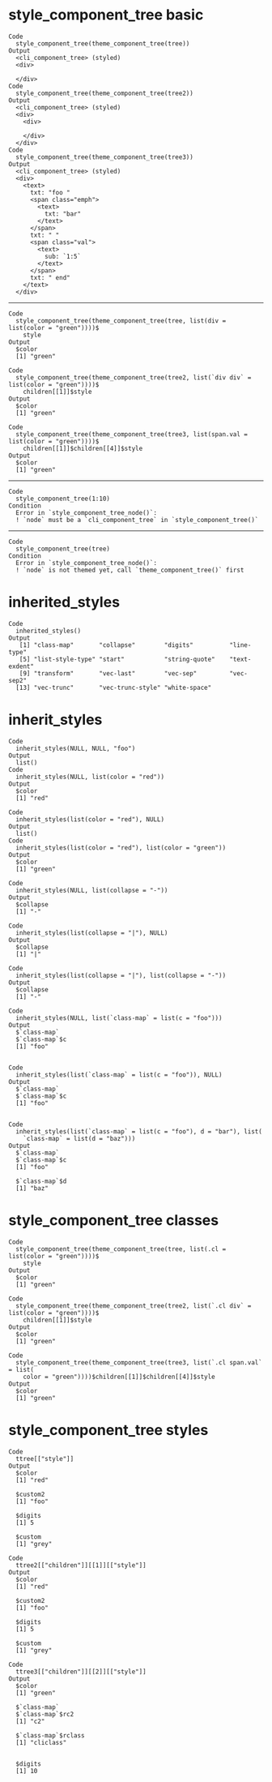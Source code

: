 # style_component_tree basic

    Code
      style_component_tree(theme_component_tree(tree))
    Output
      <cli_component_tree> (styled)
      <div>
        
      </div>
    Code
      style_component_tree(theme_component_tree(tree2))
    Output
      <cli_component_tree> (styled)
      <div>
        <div>
          
        </div>
      </div>
    Code
      style_component_tree(theme_component_tree(tree3))
    Output
      <cli_component_tree> (styled)
      <div>
        <text>
          txt: "foo "
          <span class="emph">
            <text>
              txt: "bar"
            </text>
          </span>
          txt: " "
          <span class="val">
            <text>
              sub: `1:5`
            </text>
          </span>
          txt: " end"
        </text>
      </div>

---

    Code
      style_component_tree(theme_component_tree(tree, list(div = list(color = "green"))))$
        style
    Output
      $color
      [1] "green"
      
    Code
      style_component_tree(theme_component_tree(tree2, list(`div div` = list(color = "green"))))$
        children[[1]]$style
    Output
      $color
      [1] "green"
      
    Code
      style_component_tree(theme_component_tree(tree3, list(span.val = list(color = "green"))))$
        children[[1]]$children[[4]]$style
    Output
      $color
      [1] "green"
      

---

    Code
      style_component_tree(1:10)
    Condition
      Error in `style_component_tree_node()`:
      ! `node` must be a `cli_component_tree` in `style_component_tree()`

---

    Code
      style_component_tree(tree)
    Condition
      Error in `style_component_tree_node()`:
      ! `node` is not themed yet, call `theme_component_tree()` first

# inherited_styles

    Code
      inherited_styles()
    Output
       [1] "class-map"       "collapse"        "digits"          "line-type"      
       [5] "list-style-type" "start"           "string-quote"    "text-exdent"    
       [9] "transform"       "vec-last"        "vec-sep"         "vec-sep2"       
      [13] "vec-trunc"       "vec-trunc-style" "white-space"    

# inherit_styles

    Code
      inherit_styles(NULL, NULL, "foo")
    Output
      list()
    Code
      inherit_styles(NULL, list(color = "red"))
    Output
      $color
      [1] "red"
      
    Code
      inherit_styles(list(color = "red"), NULL)
    Output
      list()
    Code
      inherit_styles(list(color = "red"), list(color = "green"))
    Output
      $color
      [1] "green"
      
    Code
      inherit_styles(NULL, list(collapse = "-"))
    Output
      $collapse
      [1] "-"
      
    Code
      inherit_styles(list(collapse = "|"), NULL)
    Output
      $collapse
      [1] "|"
      
    Code
      inherit_styles(list(collapse = "|"), list(collapse = "-"))
    Output
      $collapse
      [1] "-"
      
    Code
      inherit_styles(NULL, list(`class-map` = list(c = "foo")))
    Output
      $`class-map`
      $`class-map`$c
      [1] "foo"
      
      
    Code
      inherit_styles(list(`class-map` = list(c = "foo")), NULL)
    Output
      $`class-map`
      $`class-map`$c
      [1] "foo"
      
      
    Code
      inherit_styles(list(`class-map` = list(c = "foo"), d = "bar"), list(
        `class-map` = list(d = "baz")))
    Output
      $`class-map`
      $`class-map`$c
      [1] "foo"
      
      $`class-map`$d
      [1] "baz"
      
      

# style_component_tree classes

    Code
      style_component_tree(theme_component_tree(tree, list(.cl = list(color = "green"))))$
        style
    Output
      $color
      [1] "green"
      
    Code
      style_component_tree(theme_component_tree(tree2, list(`.cl div` = list(color = "green"))))$
        children[[1]]$style
    Output
      $color
      [1] "green"
      
    Code
      style_component_tree(theme_component_tree(tree3, list(`.cl span.val` = list(
        color = "green"))))$children[[1]]$children[[4]]$style
    Output
      $color
      [1] "green"
      

# style_component_tree styles

    Code
      ttree[["style"]]
    Output
      $color
      [1] "red"
      
      $custom2
      [1] "foo"
      
      $digits
      [1] 5
      
      $custom
      [1] "grey"
      
    Code
      ttree2[["children"]][[1]][["style"]]
    Output
      $color
      [1] "red"
      
      $custom2
      [1] "foo"
      
      $digits
      [1] 5
      
      $custom
      [1] "grey"
      
    Code
      ttree3[["children"]][[2]][["style"]]
    Output
      $color
      [1] "green"
      
      $`class-map`
      $`class-map`$rc2
      [1] "c2"
      
      $`class-map`$rclass
      [1] "cliclass"
      
      
      $digits
      [1] 10
      

